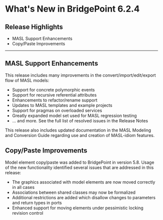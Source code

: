 What's New in BridgePoint 6.2.4
========================

Release Highlights
-------
* MASL Support Enhancements
* Copy/Paste Improvements

-------------------------------------------------------------------------------

MASL Support Enhancements
------
This release includes many improvements in the convert/import/edit/export flow of MASL 
models:    

  * Support for concrete polymorphic events   
  * Support for recursive referential attributes
  * Enhancements to refactor/rename support
  * Updates to MASL templates and example projects
  * Support for pragmas on overloaded services
  * Greatly expanded model set used for MASL regression testing
  * ... and more.  See the full list of resolved issues in the Release Notes

This release also includes updated documentation in the MASL Modeling and Conversion Guide
regarding use and creation of MASL-idiom features.
  
Copy/Paste Improvements
------
Model element copy/paste was added to BridgePoint in version 5.8.  Usage of the new
functionality identified several issues that are addressed in this release:  

  * The graphics associated with model elements are now moved correctly in all cases     
  * Associations between shared classes may now be formalized    
  * Additional restrictions are added which disallow changes to parameters and return types in ports    
  * Enhanced support for moving elements under pessimistic locking revision control    


